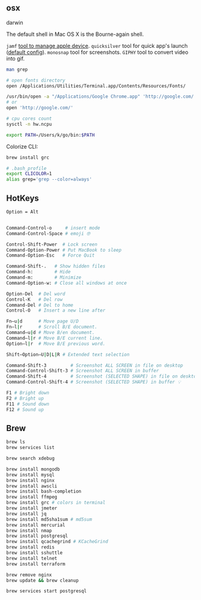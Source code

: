 osx
-

darwin

The default shell in Mac OS X is the Bourne-again shell.

`jamf` [tool to manage apple device](https://www.jamf.com/).
`quicksilver` tool for quick app's launch ([default config](https://monosnap.com/file/UH48Ulyzm6IzKxhlWqBuozkAOgciUQ)).
`monosnap` tool for screenshots.
`GIPHY` tool to convert video into gif.

````sh
man grep

# open fonts directory
open /Applications/Utilities/Terminal.app/Contents/Resources/Fonts/

/usr/bin/open -a "/Applications/Google Chrome.app" 'http://google.com/'
# or
open 'http://google.com/'

# cpu cores count
sysctl -n hw.ncpu

export PATH=/Users/k/go/bin:$PATH
````

Colorize CLI:

````sh
brew install grc

# .bash_profile
export CLICOLOR=1
alias grep='grep --color=always'
````

## HotKeys

````sh
Option = Alt


Command-Control-o     # insert mode
Command-Control-Space # emoji 🤓

Control-Shift-Power  # Lock screen
Command-Option-Power # Put MacBook to sleep
Command-Option-Esc   # Force Quit

Command-Shift-.   # Show hidden files
Command-h:        # Hide
Command-m:        # Minimize
Command-Option-w: # Close all windows at once

Option-Del  # Del word
Control-K   # Del row
Command-Del # Del to home
Control-O   # Insert a new line after

Fn–u|d      # Move page U/D
Fn–l|r      # Scroll B/E document.
Command–u|d # Move B/en document.
Command–l|r # Move B/E current line.
Option–l|r  # Move B/E previous word.

Shift–Option–U|D|L|R # Extended text selection

Command-Shift-3         # Screenshot ALL SCREEN in file on desktop
Command-Control-Shift-3 # Screenshot ALL SCREEN in buffer
Command-Shift-4         # Screenshot (SELECTED SHAPE) in file on desktop ✅
Command-Control-Shift-4 # Screenshot (SELECTED SHAPE) in buffer 💡

F1 # Bright down
F2 # Bright up
F11 # Sound down
F12 # Sound up
````

## Brew

````bash
brew ls
brew services list

brew search xdebug

brew install mongodb
brew install mysql
brew install nginx
brew install awscli
brew install bash-completion
brew install ffmpeg
brew install grc # colors in terminal
brew install jmeter
brew install jq
brew install md5sha1sum # md5sum
brew install mercurial
brew install nmap
brew install postgresql
brew install qcachegrind # KCacheGrind
brew install redis
brew install sshuttle
brew install telnet
brew install terraform

brew remove nginx
brew update && brew cleanup

brew services start postgresql
````
